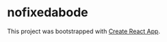 # nofixedabode
This project was bootstrapped with [Create React App](https://github.com/facebook/create-react-app).